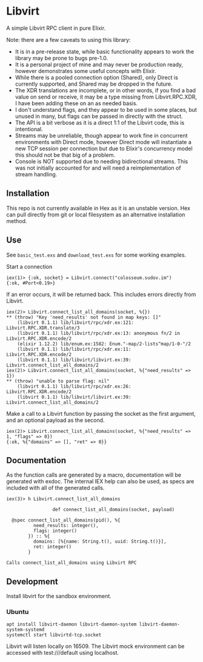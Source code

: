 # Libvirt

A simple Libvirt RPC client in pure Elixir.

Note: there are a few caveats to using this library:

* It is in a pre-release state, while basic functionality appears to work the library may be prone to bugs pre-1.0.
* It is a personal project of mine and may never be production ready, however demonstrates some useful concepts with Elixir.
* While there is a pooled connection option (Shared), only Direct is currently supported, and Shared may be dropped in the future.
* The XDR translations are incomplete, or in other words, if you find a bad value on send or receive, it may be a type missing from Libvirt.RPC.XDR, I have been adding these on an as needed basis.
* I don't understand flags, and they appear to be used in some places, but unused in many, but flags can be passed in directly with the struct.
* The API is a bit verbose as it is a direct 1:1 of the Libvirt code, this is intentional.
* Streams may be unreliable, though appear to work fine in concurrent environments with Direct mode, however Direct mode will instantiate a new TCP session per connection but due to Elixir's concurrency model this should not be that big of a problem.
* Console is NOT supported due to needing bidirectional streams. This was not initially accounted for and will need a reimplementation of stream handling.

## Installation

This repo is not currently available in Hex as it is an unstable version. Hex can pull directly from git or local filesystem as an alternative installation method.

## Use

See `basic_test.exs` and `download_test.exs` for some working examples.

Start a connection

```
iex(1)> {:ok, socket} = Libvirt.connect("colosseum.sudov.im")
{:ok, #Port<0.19>}
```

If an error occurs, it will be returned back. This includes errors directly from Libvirt.

```
iex(2)> Libvirt.connect_list_all_domains(socket, %{})
** (throw) "Key 'need_results' not found in map keys: []"
    (libvirt 0.1.1) lib/libvirt/rpc/xdr.ex:121: Libvirt.RPC.XDR.translate/3
    (libvirt 0.1.1) lib/libvirt/rpc/xdr.ex:13: anonymous fn/2 in Libvirt.RPC.XDR.encode/2
    (elixir 1.12.2) lib/enum.ex:1582: Enum."-map/2-lists^map/1-0-"/2
    (libvirt 0.1.1) lib/libvirt/rpc/xdr.ex:11: Libvirt.RPC.XDR.encode/2
    (libvirt 0.1.1) lib/libvirt/libvirt.ex:39: Libvirt.connect_list_all_domains/2
iex(2)> Libvirt.connect_list_all_domains(socket, %{"need_results" => 1})
** (throw) "unable to parse flag: nil"
    (libvirt 0.1.1) lib/libvirt/rpc/xdr.ex:26: Libvirt.RPC.XDR.encode/2
    (libvirt 0.1.1) lib/libvirt/libvirt.ex:39: Libvirt.connect_list_all_domains/2
```

Make a call to a Libvirt function by passing the socket as the first argument, and an optional payload as the second.

```
iex(2)> Libvirt.connect_list_all_domains(socket, %{"need_results" => 1, "flags" => 0})
{:ok, %{"domains" => [], "ret" => 0}}
```

## Documentation

As the function calls are generated by a macro, documentation will be generated with exdoc. The internal IEX help can also be used, as specs are included with all of the generated calls.

```
iex(3)> h Libvirt.connect_list_all_domains

                 def connect_list_all_domains(socket, payload)

  @spec connect_list_all_domains(pid(), %{
          need_results: integer(),
          flags: integer()
        }) :: %{
          domains: [%{name: String.t(), uuid: String.t()}],
          ret: integer()
        }

Calls connect_list_all_domains using Libvirt RPC
```

## Development

Install libvirt for the sandbox environment.

### Ubuntu

```
apt install libvirt-daemon libvirt-daemon-system libvirt-daemon-system-systemd
systemctl start libvirtd-tcp.socket
```

Libvirt will listen locally on 16509. The Libvirt mock environment can be accessed with test:///default using localhost.
